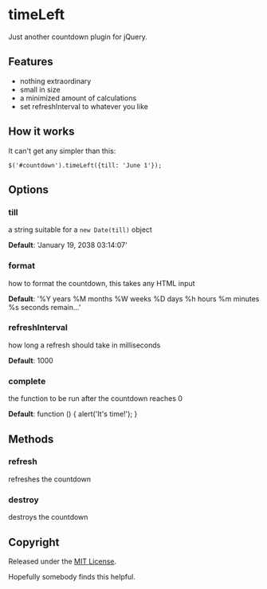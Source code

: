 # timeLeft
Just another countdown plugin for jQuery.

## Features

- nothing extraordinary
- small in size
- a minimized amount of calculations
- set refreshInterval to whatever you like

## How it works

It can't get any simpler than this:

`$('#countdown').timeLeft({till: 'June 1'});`

## Options

### till
a string suitable for a `new Date(till)` object

**Default**: 'January 19, 2038 03:14:07'

### format 
how to format the countdown, this takes any HTML input

**Default**: '%Y years %M months %W weeks %D days %h hours %m minutes %s seconds remain...'

### refreshInterval
how long a refresh should take in milliseconds

**Default**: 1000

### complete
the function to be run after the countdown reaches 0

**Default**: function () { alert('It\'s time!'); }

## Methods

### refresh
refreshes the countdown

### destroy
destroys the countdown

## Copyright

Released under the [MIT License](http://opensource.org/licenses/MIT).

Hopefully somebody finds this helpful.
